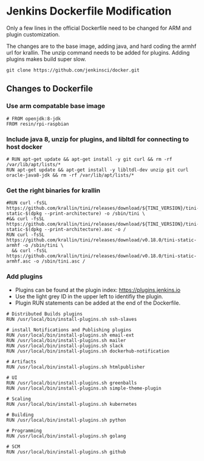 # Jenkins Dockerfile Modification
Only a few lines in the official Dockerfile need to be changed for ARM and plugin customization.

The changes are to the base image, adding java, and hard coding the armhf url for krallin.
The unzip command needs to be added for plugins.
Adding plugins makes build super slow.
```
git clone https://github.com/jenkinsci/docker.git
```
## Changes to Dockerfile
### Use arm compatable base image
```
# FROM openjdk:8-jdk
FROM resin/rpi-raspbian
```
### Include java 8, unzip for plugins, and libltdl for connecting to host docker
```
# RUN apt-get update && apt-get install -y git curl && rm -rf /var/lib/apt/lists/*
RUN apt-get update && apt-get install -y libltdl-dev unzip git curl oracle-java8-jdk && rm -rf /var/lib/apt/lists/*
```
### Get the right binaries for krallin
```
#RUN curl -fsSL https://github.com/krallin/tini/releases/download/${TINI_VERSION}/tini-static-$(dpkg --print-architecture) -o /sbin/tini \
#&& curl -fsSL https://github.com/krallin/tini/releases/download/${TINI_VERSION}/tini-static-$(dpkg --print-architecture).asc -o /
RUN curl -fsSL https://github.com/krallin/tini/releases/download/v0.18.0/tini-static-armhf -o /sbin/tini \
  && curl -fsSL https://github.com/krallin/tini/releases/download/v0.18.0/tini-static-armhf.asc -o /sbin/tini.asc /
```
### Add plugins
* Plugins can be found at the plugin index: https://plugins.jenkins.io
* Use the light grey ID in the upper left to identifiy the plugin.
* Plugin RUN statements can be added at the end of the Dockerfile.
```
# Distributed Builds plugins
RUN /usr/local/bin/install-plugins.sh ssh-slaves

# install Notifications and Publishing plugins
RUN /usr/local/bin/install-plugins.sh email-ext
RUN /usr/local/bin/install-plugins.sh mailer
RUN /usr/local/bin/install-plugins.sh slack
RUN /usr/local/bin/install-plugins.sh dockerhub-notification

# Artifacts
RUN /usr/local/bin/install-plugins.sh htmlpublisher

# UI
RUN /usr/local/bin/install-plugins.sh greenballs
RUN /usr/local/bin/install-plugins.sh simple-theme-plugin

# Scaling
RUN /usr/local/bin/install-plugins.sh kubernetes

# Building
RUN /usr/local/bin/install-plugins.sh python

# Programming
RUN /usr/local/bin/install-plugins.sh golang

# SCM
RUN /usr/local/bin/install-plugins.sh github
```
